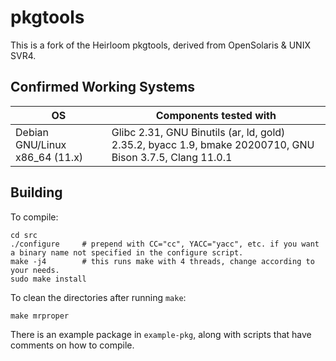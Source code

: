 # pkgtools

This is a fork of the Heirloom pkgtools, derived from OpenSolaris & UNIX SVR4.

## Confirmed Working Systems

|   OS  |   Components tested with |
| ----- | ------------------------ |
| Debian GNU/Linux x86_64 (11.x) | Glibc 2.31, GNU Binutils (ar, ld, gold) 2.35.2, byacc 1.9, bmake 20200710, GNU Bison 3.7.5, Clang 11.0.1 |

## Building

To compile:

```
cd src
./configure     # prepend with CC="cc", YACC="yacc", etc. if you want a binary name not specified in the configure script.
make -j4        # this runs make with 4 threads, change according to your needs.
sudo make install
```

To clean the directories after running `make`:

```
make mrproper
```

There is an example package in `example-pkg`, along with scripts that have comments on how to compile.
